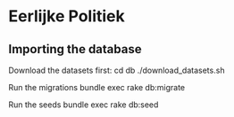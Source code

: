 # Eerlijke Politiek

## Importing the database

Download the datasets first:
    cd db
    ./download_datasets.sh

Run the migrations
    bundle exec rake db:migrate

Run the seeds
    bundle exec rake db:seed
